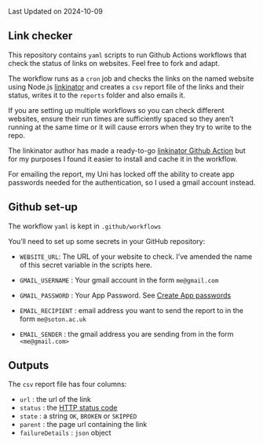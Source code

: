 
Last Updated on 2024-10-09

## Link checker

This repository contains `yaml` scripts to run Github Actions workflows
that check the status of links on websites. Feel free to fork and adapt.

The workflow runs as a `cron` job and checks the links on the named
website using Node.js
[linkinator](https://www.npmjs.com/package/linkinator) and creates a
`csv` report file of the links and their status, writes it to the
`reports` folder and also emails it.

If you are setting up multiple workflows so you can check different
websites, ensure their run times are sufficiently spaced so they aren’t
running at the same time or it will cause errors when they try to write
to the repo.

The linkinator author has made a ready-to-go [linkinator Github
Action](https://github.com/JustinBeckwith/linkinator-action) but for my
purposes I found it easier to install and cache it in the workflow.

For emailing the report, my Uni has locked off the ability to create app
passwords needed for the authentication, so I used a gmail account
instead.

## Github set-up

The workflow `yaml` is kept in `.github/workflows`

You’ll need to set up some secrets in your GitHub repository:

- `WEBSITE_URL`: The URL of your website to check. I’ve amended the name
  of this secret variable in the scripts here.

- `GMAIL_USERNAME` : Your gmail account in the form `me@gmail.com`

- `GMAIL_PASSWORD` : Your App Password. See [Create App
  passwords](https://knowledge.workspace.google.com/kb/how-to-create-app-passwords-000009237)

- `EMAIL_RECIPIENT` : email address you want to send the report to in
  the form `me@soton.ac.uk`

- `EMAIL_SENDER` : the gmail address you are sending from in the form
  `<me@gmail.com>`

## Outputs

The `csv` report file has four columns:

- `url` : the url of the link
- `status` : the [HTTP status
  code](https://developer.mozilla.org/en-US/docs/Web/HTTP/Status)
- `state` : a string `OK`, `BROKEN` or `SKIPPED`
- `parent` : the page url containing the link  
- `failureDetails` : `json` object
